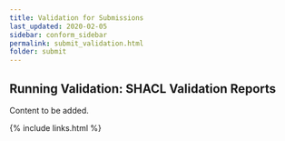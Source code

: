 ```yaml
---
title: Validation for Submissions
last_updated: 2020-02-05
sidebar: conform_sidebar
permalink: submit_validation.html
folder: submit
---
```


## Running Validation: SHACL Validation Reports

<font class='toBeAdded'>Content to be added.</font>


{% include links.html %}

